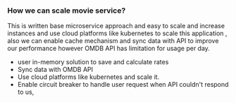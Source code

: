 ### How we can scale movie service?
This is written base microservice approach and easy to scale and increase instances and use cloud platforms like kubernetes to scale this application , also we can enable cache mechanism and sync data with API to improve our performance however OMDB API has limitation for usage per day.  
* user in-memory solution to save and calculate rates
* Sync data with OMDB API
* Use cloud platforms like kubernetes and scale it.
* Enable circuit breaker to handle user request when API couldn't respond to us,